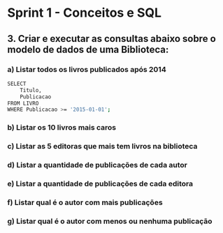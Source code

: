 # Sprint 1 - Conceitos e SQL

## 3. Criar e executar as consultas abaixo sobre o modelo de dados de uma Biblioteca:

### a) Listar todos os livros publicados após 2014
```sh
SELECT 
	Titulo,
	Publicacao
FROM LIVRO
WHERE Publicacao >= '2015-01-01';
```
### b) Listar os 10 livros mais caros
### c) Listar as 5 editoras que mais tem livros na biblioteca
### d) Listar a quantidade de publicações de cada autor
### e) Listar a quantidade de publicações de cada editora
### f) Listar qual é o autor com mais publicações
### g) Listar qual é o autor com menos ou nenhuma publicação

###